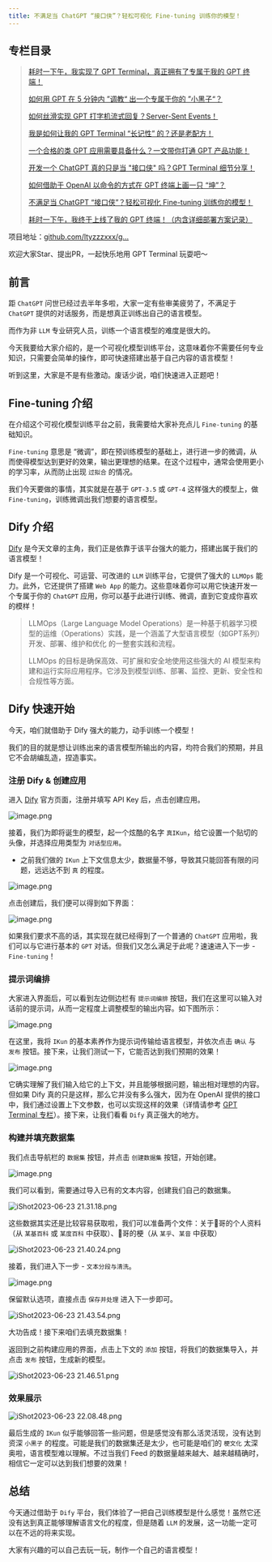 ```yaml
---
title: 不满足当 ChatGPT “接口侠”？轻松可视化 Fine-tuning 训练你的模型！
---
```

## 专栏目录

> [耗时一下午，我实现了 GPT Terminal，真正拥有了专属于我的 GPT 终端！](https://juejin.cn/post/7243252896392151097)
>
> [如何用 GPT 在 5 分钟内 ”调教“ 出一个专属于你的 ”小黑子“？](https://juejin.cn/post/7244174817679573047)
> 
> [如何丝滑实现 GPT 打字机流式回复？Server-Sent Events！](https://juejin.cn/post/7244604894408933432)
> 
> [我是如何让我的 GPT Terminal “长记性” 的？还是老配方！](https://juejin.cn/post/7245812754027823160)
>
> [一个合格的类 GPT 应用需要具备什么？一文带你打通 GPT 产品功能！](https://juejin.cn/post/7246435689419604026)
> 
> [开发一个 ChatGPT 真的只是当 "接口侠" 吗？GPT Terminal 细节分享！](https://juejin.cn/post/7246917539766091837)
> 
> [如何借助于 OpenAI 以命令的方式在 GPT 终端上画一只 “坤”？](https://juejin.cn/post/7247167843498115130)
>
> [不满足当 ChatGPT “接口侠”？轻松可视化 Fine-tuning 训练你的模型！](https://juejin.cn/post/7247906556229828645)
>
> [耗时一下午，我终于上线了我的 GPT 终端！（内含详细部署方案记录）](https://juejin.cn/post/7250639505527504933)

项目地址：[github.com/ltyzzzxxx/g…](https://link.juejin.cn/?target=https%3A%2F%2Fgithub.com%2Fltyzzzxxx%2Fgpt-web-terminal "https://github.com/ltyzzzxxx/gpt-web-terminal")

欢迎大家Star、提出PR，一起快乐地用 GPT Terminal 玩耍吧～

## 前言

距 `ChatGPT` 问世已经过去半年多啦，大家一定有些审美疲劳了，不满足于 `ChatGPT` 提供的对话服务，而是想真正训练出自己的语言模型。

而作为非 `LLM` 专业研究人员，训练一个语言模型的难度是很大的。

今天我要给大家介绍的，是一个可视化模型训练平台，这意味着你不需要任何专业知识，只需要会简单的操作，即可快速搭建出基于自己内容的语言模型！

听到这里，大家是不是有些激动。废话少说，咱们快速进入正题吧！

## Fine-tuning 介绍

在介绍这个可视化模型训练平台之前，我需要给大家补充点儿 `Fine-tuning` 的基础知识。

`Fine-tuning` 意思是 “微调”，即在预训练模型的基础上，进行进一步的微调，从而使得模型达到更好的效果，输出更理想的结果。在这个过程中，通常会使用更小的学习率，从而防止出现 `过拟合` 的情况。

我们今天要做的事情，其实就是在基于 `GPT-3.5` 或 `GPT-4` 这样强大的模型上，做 `Fine-tuning`，训练微调出我们想要的语言模型。

## Dify 介绍

[Dify](https://docs.dify.ai/v/zh-hans/getting-started/intro-to-dify) 是今天文章的主角，我们正是依靠于该平台强大的能力，搭建出属于我们的语言模型！

Dify 是一个可视化、可运营、可改进的 `LLM` 训练平台，它提供了强大的 `LLMOps` 能力。此外，它还提供了搭建 `Web App` 的能力。这些意味着你可以用它快速开发一个专属于你的 `ChatGPT` 应用，你可以基于此进行训练、微调，直到它变成你喜欢的模样！

> LLMOps（Large Language Model Operations）是一种基于机器学习模型的运维（Operations）实践，是一个涵盖了大型语言模型（如GPT系列）开发、部署、维护和优化  的一整套实践和流程。  
> 
>LLMOps 的目标是确保高效、可扩展和安全地使用这些强大的 AI 模型来构建和运行实际应用程序。它涉及到模型训练、部署、监控、更新、安全性和合规性等方面。

## Dify 快速开始

今天，咱们就借助于 Dify 强大的能力，动手训练一个模型！

我们的目的就是想让训练出来的语言模型所输出的内容，均符合我们的预期，并且它不会胡编乱造，捏造事实。

### 注册 Dify & 创建应用

进入 [Dify](https://dify.ai/) 官方页面，注册并填写 API Key 后，点击创建应用。


![image.png](https://p9-juejin.byteimg.com/tos-cn-i-k3u1fbpfcp/96c7f7e9881049d1b93ee19dbf34d4a0~tplv-k3u1fbpfcp-watermark.image?)

接着，我们为即将诞生的模型，起一个炫酷的名字 `真IKun`，给它设置一个贴切的头像，并选择应用类型为 `对话型应用`。

- 之前我们做的 `IKun` 上下文信息太少，数据量不够，导致其只能回答有限的问题，远远达不到 `真` 的程度。


![image.png](https://p9-juejin.byteimg.com/tos-cn-i-k3u1fbpfcp/1405f3e9fada4c0cbd545ba4b62f435c~tplv-k3u1fbpfcp-watermark.image?)

点击创建后，我们便可以得到如下界面：


![image.png](https://p1-juejin.byteimg.com/tos-cn-i-k3u1fbpfcp/6ee08f5d97c44cfda48ac4f5c06dd126~tplv-k3u1fbpfcp-watermark.image?)

如果我们要求不高的话，其实现在就已经得到了一个普通的 `ChatGPT` 应用啦，我们可以与它进行基本的 `GPT` 对话。但我们又怎么满足于此呢？速速进入下一步 - `Fine-tuning`！

### 提示词编排

大家进入界面后，可以看到左边侧边栏有 `提示词编排` 按钮，我们在这里可以输入对话前的提示词，从而一定程度上调整模型的输出内容。如下图所示：


![image.png](https://p9-juejin.byteimg.com/tos-cn-i-k3u1fbpfcp/97a26abacc0f4ac98bc88b30947f6c22~tplv-k3u1fbpfcp-watermark.image?)

在这里，我将 `IKun` 的基本素养作为提示词传输给语言模型，并依次点击 `确认` 与 `发布` 按钮。接下来，让我们测试一下，它能否达到我们预期的效果！

![image.png](https://p3-juejin.byteimg.com/tos-cn-i-k3u1fbpfcp/d694dc7225a14d2f95ccc2955b54822d~tplv-k3u1fbpfcp-watermark.image?)

它确实理解了我们输入给它的上下文，并且能够根据问题，输出相对理想的内容。但如果 Dify 真的只是这样，那么它并没有多么强大，因为在 OpenAI 提供的接口中，我们通过设置上下文参数，也可以实现这样的效果（详情请参考 [GPT Terminal 专栏](https://juejin.cn/column/7244174817679425591)）。接下来，让我们看看 `Dify` 真正强大的地方。

### 构建并填充数据集

我们点击导航栏的 `数据集` 按钮，并点击 `创建数据集` 按钮，开始创建。

![image.png](https://p6-juejin.byteimg.com/tos-cn-i-k3u1fbpfcp/db2a87f3791b46c9b1fd28539509f4fb~tplv-k3u1fbpfcp-watermark.image?)

我们可以看到，需要通过导入已有的文本内容，创建我们自己的数据集。

![iShot2023-06-23 21.31.18.png](https://p6-juejin.byteimg.com/tos-cn-i-k3u1fbpfcp/e74d2c56fc6747bbb8863c77b1e394a1~tplv-k3u1fbpfcp-watermark.image?)

这些数据其实还是比较容易获取啦，我们可以准备两个文件：关于🐔哥的个人资料（从 `某基百科` 或 `某度百科` 中获取）、🐔哥的梗（从 `某乎`、`某音` 中获取）


![iShot2023-06-23 21.40.24.png](https://p1-juejin.byteimg.com/tos-cn-i-k3u1fbpfcp/6ff16d6db5c44ec2b610894b29441fca~tplv-k3u1fbpfcp-watermark.image?)

接着，我们进入下一步 - `文本分段与清洗`。


![image.png](https://p9-juejin.byteimg.com/tos-cn-i-k3u1fbpfcp/0f6cb514b5014918bcff3d95264c2820~tplv-k3u1fbpfcp-watermark.image?)

保留默认选项，直接点击 `保存并处理` 进入下一步即可。


![iShot2023-06-23 21.43.54.png](https://p3-juejin.byteimg.com/tos-cn-i-k3u1fbpfcp/e671ded0b3df4f1b9da439969ebc0428~tplv-k3u1fbpfcp-watermark.image?)

大功告成！接下来咱们去填充数据集！

返回到之前构建应用的界面，点击上下文的 `添加` 按钮，将我们的数据集导入，并点击 `发布` 按钮，生成新的模型。


![iShot2023-06-23 21.46.51.png](https://p3-juejin.byteimg.com/tos-cn-i-k3u1fbpfcp/30b46056942041f29b21196b62ccfa17~tplv-k3u1fbpfcp-watermark.image?)

### 效果展示

![iShot2023-06-23 22.08.48.png](https://p9-juejin.byteimg.com/tos-cn-i-k3u1fbpfcp/92eb28c434f2484b935985511476eff0~tplv-k3u1fbpfcp-watermark.image?)

最后生成的 `IKun` 似乎能够回答一些问题，但是感觉没有那么活灵活现，没有达到资深 `小黑子` 的程度。可能是我们的数据集还是太少，也可能是咱们的 `梗文化` 太深奥啦，语言模型难以理解。不过当我们 Feed 的数据量越来越大、越来越精确时，相信它一定可以达到我们想要的效果！

## 总结

今天通过借助于 `Dify` 平台，我们体验了一把自己训练模型是什么感觉！虽然它还没有达到真正能够理解语言文化的程度，但是随着 `LLM` 的发展，这一功能一定可以在不远的将来实现。

大家有兴趣的可以自己去玩一玩，制作一个自己的语言模型！


